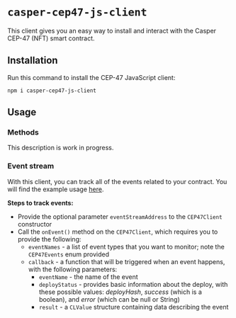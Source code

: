 # `casper-cep47-js-client`

This client gives you an easy way to install and interact with the Casper CEP-47 (NFT) smart contract.

## Installation

Run this command to install the CEP-47 JavaScript client:

```
npm i casper-cep47-js-client
```

## Usage

### Methods

This description is work in progress.

### Event stream

With this client, you can track all of the events related to your contract. You will find the example usage [here](../../e2e/cep47/installed.ts#L51-L67).

**Steps to track events:**

- Provide the optional parameter `eventStreamAddress` to the `CEP47Client` constructor
- Call the `onEvent()` method on the `CEP47Client`, which requires you to provide the following:
  - `eventNames` - a list of event types that you want to monitor; note the `CEP47Events` enum provided
  - `callback` - a function that will be triggered when an event happens, with the following parameters:
    - `eventName` - the name of the event
    - `deployStatus` - provides basic information about the deploy, with these possible values: *deployHash*, *success* (which is a boolean), and *error* (which can be null or String)
    - `result` - a `CLValue` structure containing data describing the event

